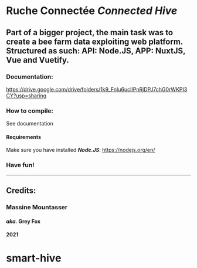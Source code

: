 # Ruche Connectée _Connected Hive_
Part of a bigger project, the main task was to create a bee farm data exploiting web platform.
Structured as such: API: Node.JS, APP: NuxtJS, Vue and Vuetify.
-----------------------------------------------------
### Documentation:
  https://drive.google.com/drive/folders/1k9_FnIu6ucIIPnRjDPJ7chG0rWKPI3CY?usp=sharing

### How to compile:
  See documentation

#### Requirements
  Make sure you have installed ***Node.JS***:
    https://nodejs.org/en/
    
### Have fun!
  
-------------------------------------------------------------

## Credits:
###  Massine Mountasser
####  _aka._ **Grey Fox**
#### 2021
# smart-hive

